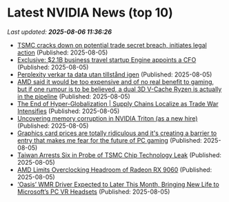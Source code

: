 # Latest NVIDIA News (top 10)
_Last updated: **2025-08-06 11:36:26**_

- [TSMC cracks down on potential trade secret breach, initiates legal action](https://economictimes.indiatimes.com/tech/technology/tsmc-cracks-down-on-potential-trade-secret-breach-initiates-legal-action/articleshow/123118625.cms) (Published: 2025-08-05)
- [Exclusive: $2.1B business travel startup Engine appoints a CFO](https://fortune.com/2025/08/05/exclusive-2-billion-business-travel-startup-engine-appoints-cfo/) (Published: 2025-08-05)
- [Perplexity verkar ta data utan tillstånd igen](https://feber.se/internet/perplexity-verkar-ta-data-utan-tillstand-igen/482128/) (Published: 2025-08-05)
- [AMD said it would be too expensive and of no real benefit to gaming, but if one rumour is to be believed, a dual 3D V-Cache Ryzen is actually in the pipeline](https://www.pcgamer.com/hardware/processors/amd-said-it-would-be-too-expensive-and-of-no-real-benefit-to-gaming-but-if-one-rumour-is-to-be-believed-a-dual-3d-v-cache-ryzen-is-actually-in-the-pipeline/) (Published: 2025-08-05)
- [The End of Hyper-Globalization | Supply Chains Localize as Trade War Intensifies](https://www.globenewswire.com/news-release/2025/08/05/3127212/28124/en/The-End-of-Hyper-Globalization-Supply-Chains-Localize-as-Trade-War-Intensifies.html) (Published: 2025-08-05)
- [Uncovering memory corruption in NVIDIA Triton (as a new hire)](https://blog.trailofbits.com/2025/08/04/uncovering-memory-corruption-in-nvidia-triton-as-a-new-hire/) (Published: 2025-08-05)
- [Graphics card prices are totally ridiculous and it's creating a barrier to entry that makes me fear for the future of PC gaming](https://www.pcgamer.com/hardware/graphics-cards/graphics-card-prices-are-totally-ridiculous-and-its-creating-a-barrier-to-entry-that-makes-me-fear-for-the-future-of-pc-gaming/) (Published: 2025-08-05)
- [Taiwan Arrests Six in Probe of TSMC Chip Technology Leak](https://www.livemint.com/companies/news/taiwan-arrests-six-in-probe-of-tsmc-chip-technology-leak-11754390785662.html) (Published: 2025-08-05)
- [AMD Limits Overclocking Headroom of Radeon RX 9060](https://www.techpowerup.com/339613/amd-limits-overclocking-headroom-of-radeon-rx-9060) (Published: 2025-08-05)
- [‘Oasis’ WMR Driver Expected to Later This Month, Bringing New Life to Microsoft’s PC VR Headsets](https://www.roadtovr.com/oasis-wmr-driver-release-date-microsoft-pc-vr/) (Published: 2025-08-05)
